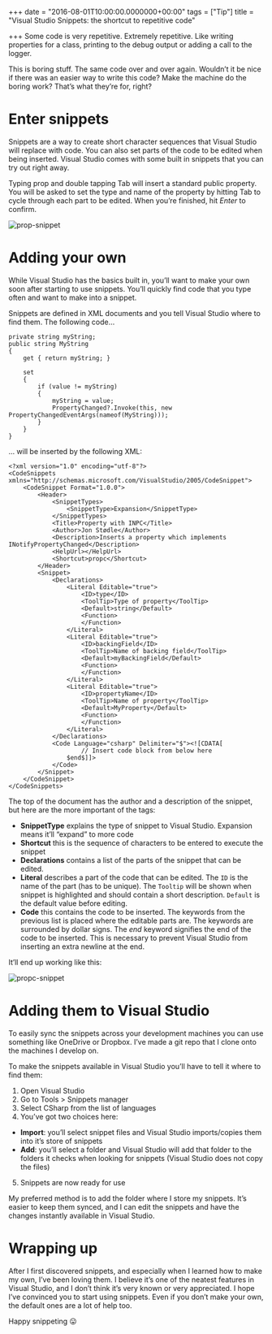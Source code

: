 +++
date = "2016-08-01T10:00:00.0000000+00:00"
tags = ["Tip"]
title = "Visual Studio Snippets: the shortcut to repetitive code"

+++
Some code is very repetitive. Extremely repetitive. Like writing properties for a class, printing to the debug output or adding a call to the logger.

This is boring stuff. The same code over and over again. Wouldn’t it be nice if there was an easier way to write this code? Make the machine do the boring work? That’s what they’re for, right?

# Enter snippets

Snippets are a way to create short character sequences that Visual Studio will replace with code. You can also set parts of the code to be edited when being inserted. Visual Studio comes with some built in snippets that you can try out right away.

Typing prop and double tapping Tab will insert a standard public property. You will be asked to set the type and name of the property by hitting Tab to cycle through each part to be edited. When you’re finished, hit *Enter* to confirm.

![prop-snippet](/uploads/prop-snippet.gif)

# Adding your own

While Visual Studio has the basics built in, you’ll want to make your own soon after starting to use snippets. You’ll quickly find code that you type often and want to make into a snippet.

Snippets are defined in XML documents and you tell Visual Studio where to find them. The following code…

```
private string myString;
public string MyString
{
    get { return myString; }

    set
    {
        if (value != myString)
        {
            myString = value;
            PropertyChanged?.Invoke(this, new PropertyChangedEventArgs(nameof(MyString)));
        }
    }
}
```
… will be inserted by the following XML:

```
<?xml version="1.0" encoding="utf-8"?>
<CodeSnippets xmlns="http://schemas.microsoft.com/VisualStudio/2005/CodeSnippet">
    <CodeSnippet Format="1.0.0">
        <Header>
            <SnippetTypes>
                <SnippetType>Expansion</SnippetType>
            </SnippetTypes>
            <Title>Property with INPC</Title>
            <Author>Jon Stødle</Author>
            <Description>Inserts a property which implements INotifyPropertyChanged</Description>
            <HelpUrl></HelpUrl>
            <Shortcut>propc</Shortcut>
        </Header>
        <Snippet>
            <Declarations>
                <Literal Editable="true">
                    <ID>type</ID>
                    <ToolTip>Type of property</ToolTip>
                    <Default>string</Default>
                    <Function>
                    </Function>
                </Literal>
                <Literal Editable="true">
                    <ID>backingField</ID>
                    <ToolTip>Name of backing field</ToolTip>
                    <Default>myBackingField</Default>
                    <Function>
                    </Function>
                </Literal>
                <Literal Editable="true">
                    <ID>propertyName</ID>
                    <ToolTip>Name of property</ToolTip>
                    <Default>MyProperty</Default>
                    <Function>
                    </Function>
                </Literal>
            </Declarations>
            <Code Language="csharp" Delimiter="$"><![CDATA[
                    // Insert code block from below here
                $end$]]>
            </Code>
        </Snippet>
    </CodeSnippet>
</CodeSnippets>
```

The top of the document has the author and a description of the snippet, but here are the more important of the tags:

* **SnippetType** explains the type of snippet to Visual Studio. Expansion means it’ll “expand” to more code
* **Shortcut** this is the sequence of characters to be entered to execute the snippet
* **Declarations** contains a list of the parts of the snippet that can be edited.
* **Literal** describes a part of the code that can be edited. The `ID` is the name of the part (has to be unique). The `Tooltip` will be shown when snippet is highlighted and should contain a short description. `Default` is the default value before editing.
* **Code** this contains the code to be inserted. The keywords from the previous list is placed where the editable parts are. The keywords are surrounded by dollar signs. The $end$ keyword signifies the end of the code to be inserted. This is necessary to prevent Visual Studio from inserting an extra newline at the end.

It’ll end up working like this:

![propc-snippet](/uploads/propc-snippet.gif)

# Adding them to Visual Studio

To easily sync the snippets across your development machines you can use something like OneDrive or Dropbox. I’ve made a git repo that I clone onto the machines I develop on.

To make the snippets available in Visual Studio you’ll have to tell it where to find them:

1. Open Visual Studio
2. Go to Tools > Snippets manager
3. Select CSharp from the list of languages
4. You’ve got two choices here:
 * **Import**: you’ll select snippet files and Visual Studio imports/copies them into it’s store of snippets
 * **Add**: you’ll select a folder and Visual Studio will add that folder to the folders it checks when looking for snippets (Visual Studio does not copy the files)
5. Snippets are now ready for use

My preferred method is to add the folder where I store my snippets. It’s easier to keep them synced, and I can edit the snippets and have the changes instantly available in Visual Studio.

# Wrapping up

After I first discovered snippets, and especially when I learned how to make my own, I’ve been loving them. I believe it’s one of the neatest features in Visual Studio, and I don’t think it’s very known or very appreciated. I hope I’ve convinced you to start using snippets. Even if you don’t make your own, the default ones are a lot of help too.

Happy snippeting 😛